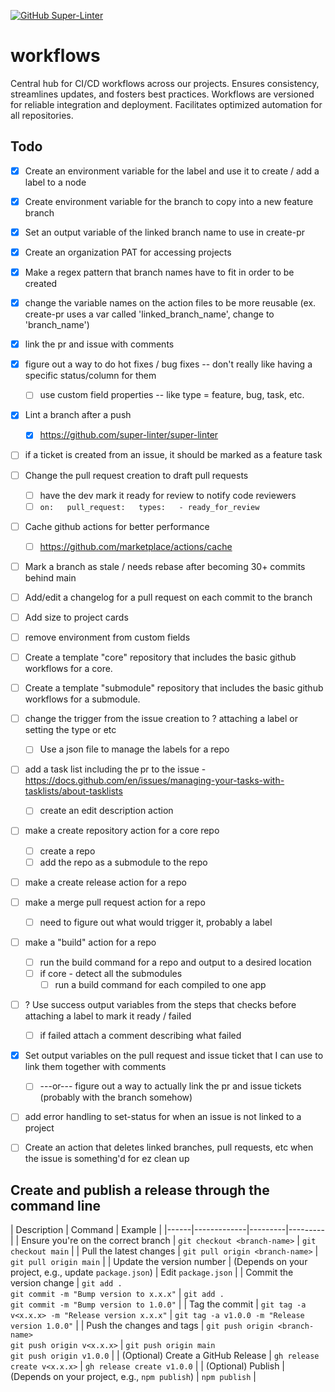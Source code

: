 [![GitHub Super-Linter](https://github.com/JonahsOrg/workflows/actions/workflows/linter.yml/badge.svg)](https://github.com/marketplace/actions/super-linter)

# workflows
Central hub for CI/CD workflows across our projects. Ensures consistency, streamlines updates, and fosters best practices. Workflows are versioned for reliable integration and deployment. Facilitates optimized automation for all repositories.




## Todo
- [x] Create an environment variable for the label and use it to create / add a label to a node
- [x] Create environment variable for the branch to copy into a new feature branch
- [x] Set an output variable of the linked branch name to use in create-pr
- [x] Create an organization PAT for accessing projects
- [x] Make a regex pattern that branch names have to fit in order to be created
- [x] change the variable names on the action files to be more reusable (ex. create-pr uses a var called 'linked_branch_name', change to 'branch_name')
- [x] link the pr and issue with comments
- [x] figure out a way to do hot fixes / bug fixes -- don't really like having a specific status/column for them
  - [ ] use custom field properties -- like type = feature, bug, task, etc. 
- [x] Lint a branch after a push
  - [x] https://github.com/super-linter/super-linter
- [ ] if a ticket is created from an issue, it should be marked as a feature task 
- [ ] Change the pull request creation to draft pull requests
  - [ ] have the dev mark it ready for review to notify code reviewers
  - [ ] ```on:   pull_request:   types:   - ready_for_review```
- [ ] Cache github actions for better performance
  - [ ] https://github.com/marketplace/actions/cache
- [ ] Mark a branch as stale / needs rebase after becoming 30+ commits behind main
- [ ] Add/edit a changelog for a pull request on each commit to the branch
- [ ] Add size to project cards
- [ ] remove environment from custom fields
- [ ] Create a template "core" repository that includes the basic github workflows for a core.
- [ ] Create a template "submodule" repository that includes the basic github workflows for a submodule.
- [ ] change the trigger from the issue creation to ? attaching a label or setting the type or etc
  - [ ] Use a json file to manage the labels for a repo
- [ ] add a task list including the pr to the issue - https://docs.github.com/en/issues/managing-your-tasks-with-tasklists/about-tasklists
  - [ ] create an edit description action
- [ ] make a create repository action for a core repo 
  - [ ] create a repo
  - [ ] add the repo as a submodule to the repo
- [ ] make a create release action for a repo
- [ ] make a merge pull request action for a repo
  - [ ] need to figure out what would trigger it, probably a label
- [ ] make a "build" action for a repo
  - [ ] run the build command for a repo and output to a desired location
  - [ ] if core - detect all the submodules
    - [ ] run a build command for each compiled to one app
- [ ] ? Use success output variables from the steps that checks before attaching a label to mark it ready / failed
  - [ ] if failed attach a comment describing what failed
- [x] Set output variables on the pull request and issue ticket that I can use to link them together with comments
  - [ ] ---or--- figure out a way to actually link the pr and issue tickets (probably with the branch somehow)
- [ ] add error handling to set-status for when an issue is not linked to a project
- [ ] Create an action that deletes linked branches, pull requests, etc when the issue is something'd for ez clean up


## Create and publish a release through the command line
| Description | Command | Example |
|------|-------------|---------|---------|
| Ensure you're on the correct branch | `git checkout <branch-name>` | `git checkout main` |
| Pull the latest changes | `git pull origin <branch-name>` | `git pull origin main` |
| Update the version number | (Depends on your project, e.g., update `package.json`) | Edit `package.json` |
| Commit the version change | `git add .`<br>`git commit -m "Bump version to x.x.x"` | `git add .`<br>`git commit -m "Bump version to 1.0.0"` |
| Tag the commit | `git tag -a v<x.x.x> -m "Release version x.x.x"` | `git tag -a v1.0.0 -m "Release version 1.0.0"` |
| Push the changes and tags | `git push origin <branch-name>`<br>`git push origin v<x.x.x>` | `git push origin main`<br>`git push origin v1.0.0` |
| (Optional) Create a GitHub Release | `gh release create v<x.x.x>` | `gh release create v1.0.0` |
| (Optional) Publish | (Depends on your project, e.g., `npm publish`) | `npm publish` |
